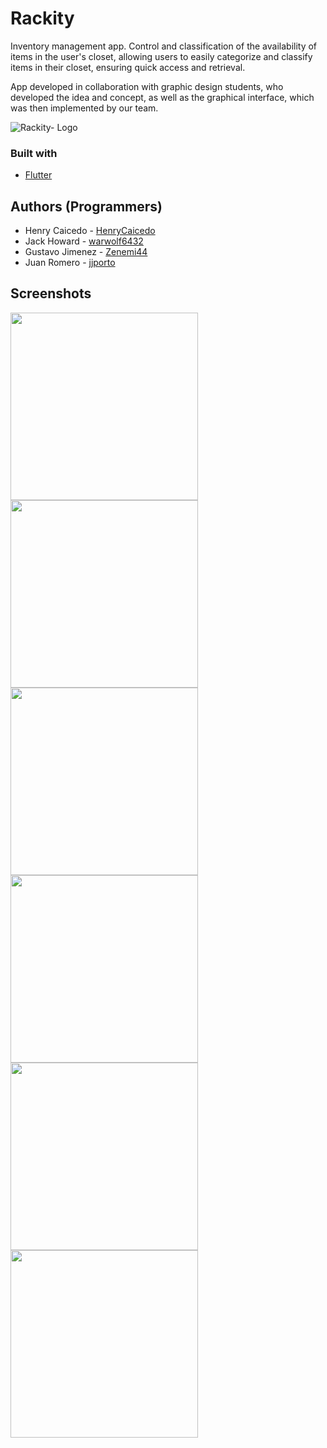 # Rackity
Inventory management app. Control and classification of the availability of items in the user's closet, allowing 
users to easily categorize and classify items in their closet, ensuring quick access and retrieval. 

App developed in collaboration with graphic design students, who developed the idea and concept, as well as the graphical interface, which was then implemented by our team.

![Rackity- Logo](https://github.com/HenryCaicedo/rackity/assets/72535346/905ddba0-48ad-436b-b3f6-2f8b69c791b0)

### Built with
  - [Flutter](https://flutter.dev/)

## Authors (Programmers)
 - Henry Caicedo - [HenryCaicedo](https://github.com/HenryCaicedo/)
 - Jack Howard - [warwolf6432](https://github.com/warwolf6432)
 - Gustavo Jimenez - [Zenemi44](https://github.com/Zenemi44)
 - Juan Romero - [jjporto](https://github.com/jjporto)

## Screenshots
<p float="left">
  <img src="https://github.com/HenryCaicedo/rackity/assets/72535346/d2384ed3-34bb-4f6c-8d81-dc7677c2d17c" width="300"/> 
  <img src="https://github.com/HenryCaicedo/rackity/assets/72535346/b351b997-a3ac-4336-b152-6b041f1ac789" width="300" />
  <img src="https://github.com/HenryCaicedo/rackity/assets/72535346/27ea8712-2b7d-49f0-89e2-76d47548dafa" width="300"/> 
  <img src="https://github.com/HenryCaicedo/rackity/assets/72535346/2807615b-fc8d-4d6b-94ab-6ef9408df29c" width="300" />
  <img src="https://github.com/HenryCaicedo/rackity/assets/72535346/5fb8a452-4df9-4ffc-a7ec-163ed8c259cf" width="300" />
  <img src="https://github.com/HenryCaicedo/rackity/assets/72535346/496e87e8-d625-497a-a201-f2af94790f63" width="300" />
</p>
